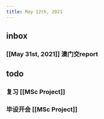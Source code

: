 ```yaml
---
title: May 12th, 2021
---
```


## inbox
### [[May 31st, 2021]] 澳门交report
## todo
### 复习 [[MSc Project]]
### 毕设开会 [[MSc Project]]
###
